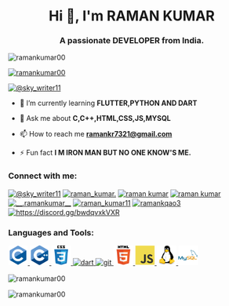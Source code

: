 <h1 align="center">Hi 👋, I'm RAMAN KUMAR</h1>
<h3 align="center">A passionate DEVELOPER from India.</h3>

<p align="left"> <img src="https://komarev.com/ghpvc/?username=ramankumar00&label=Profile%20views&color=0e75b6&style=flat" alt="ramankumar00" /> </p>

<p align="left"> <a href="https://github.com/ryo-ma/github-profile-trophy"><img src="https://github-profile-trophy.vercel.app/?username=ramankumar00" alt="ramankumar00" /></a> </p>

<p align="left"> <a href="https://twitter.com/@sky_writer11" target="blank"><img src="https://img.shields.io/twitter/follow/@sky_writer11?logo=twitter&style=for-the-badge" alt="@sky_writer11" /></a> </p>

- 🌱 I’m currently learning **FLUTTER,PYTHON AND DART**

- 💬 Ask me about **C,C++,HTML,CSS,JS,MYSQL**

- 📫 How to reach me **ramankr7321@gmail.com**

- ⚡ Fun fact **I M IRON MAN BUT NO ONE KNOW'S ME.**

<h3 align="left">Connect with me:</h3>
<p align="left">
<a href="https://twitter.com/@sky_writer11" target="blank"><img align="center" src="https://raw.githubusercontent.com/rahuldkjain/github-profile-readme-generator/master/src/images/icons/Social/twitter.svg" alt="@sky_writer11" height="30" width="40" /></a>
<a href="https://linkedin.com/in/raman_kumar." target="blank"><img align="center" src="https://raw.githubusercontent.com/rahuldkjain/github-profile-readme-generator/master/src/images/icons/Social/linked-in-alt.svg" alt="raman_kumar." height="30" width="40" /></a>
<a href="https://stackoverflow.com/users/raman kumar" target="blank"><img align="center" src="https://raw.githubusercontent.com/rahuldkjain/github-profile-readme-generator/master/src/images/icons/Social/stack-overflow.svg" alt="raman kumar" height="30" width="40" /></a>
<a href="https://fb.com/raman kumar" target="blank"><img align="center" src="https://raw.githubusercontent.com/rahuldkjain/github-profile-readme-generator/master/src/images/icons/Social/facebook.svg" alt="raman kumar" height="30" width="40" /></a>
<a href="https://instagram.com/__.ramankumar__" target="blank"><img align="center" src="https://raw.githubusercontent.com/rahuldkjain/github-profile-readme-generator/master/src/images/icons/Social/instagram.svg" alt="__.ramankumar__" height="30" width="40" /></a>
<a href="https://www.leetcode.com/raman_kumar11" target="blank"><img align="center" src="https://raw.githubusercontent.com/rahuldkjain/github-profile-readme-generator/master/src/images/icons/Social/leet-code.svg" alt="raman_kumar11" height="30" width="40" /></a>
<a href="https://auth.geeksforgeeks.org/user/ramankqao3" target="blank"><img align="center" src="https://raw.githubusercontent.com/rahuldkjain/github-profile-readme-generator/master/src/images/icons/Social/geeks-for-geeks.svg" alt="ramankqao3" height="30" width="40" /></a>
<a href="https://discord.gg/https://discord.gg/bwdqvxkVXR" target="blank"><img align="center" src="https://raw.githubusercontent.com/rahuldkjain/github-profile-readme-generator/master/src/images/icons/Social/discord.svg" alt="https://discord.gg/bwdqvxkVXR" height="30" width="40" /></a>
</p>

<h3 align="left">Languages and Tools:</h3>
<p align="left"> <a href="https://www.cprogramming.com/" target="_blank" rel="noreferrer"> <img src="https://raw.githubusercontent.com/devicons/devicon/master/icons/c/c-original.svg" alt="c" width="40" height="40"/> </a> <a href="https://www.w3schools.com/cpp/" target="_blank" rel="noreferrer"> <img src="https://raw.githubusercontent.com/devicons/devicon/master/icons/cplusplus/cplusplus-original.svg" alt="cplusplus" width="40" height="40"/> </a> <a href="https://www.w3schools.com/css/" target="_blank" rel="noreferrer"> <img src="https://raw.githubusercontent.com/devicons/devicon/master/icons/css3/css3-original-wordmark.svg" alt="css3" width="40" height="40"/> </a> <a href="https://dart.dev" target="_blank" rel="noreferrer"> <img src="https://www.vectorlogo.zone/logos/dartlang/dartlang-icon.svg" alt="dart" width="40" height="40"/> </a> <a href="https://git-scm.com/" target="_blank" rel="noreferrer"> <img src="https://www.vectorlogo.zone/logos/git-scm/git-scm-icon.svg" alt="git" width="40" height="40"/> </a> <a href="https://www.w3.org/html/" target="_blank" rel="noreferrer"> <img src="https://raw.githubusercontent.com/devicons/devicon/master/icons/html5/html5-original-wordmark.svg" alt="html5" width="40" height="40"/> </a> <a href="https://developer.mozilla.org/en-US/docs/Web/JavaScript" target="_blank" rel="noreferrer"> <img src="https://raw.githubusercontent.com/devicons/devicon/master/icons/javascript/javascript-original.svg" alt="javascript" width="40" height="40"/> </a> <a href="https://www.linux.org/" target="_blank" rel="noreferrer"> <img src="https://raw.githubusercontent.com/devicons/devicon/master/icons/linux/linux-original.svg" alt="linux" width="40" height="40"/> </a> <a href="https://www.mysql.com/" target="_blank" rel="noreferrer"> <img src="https://raw.githubusercontent.com/devicons/devicon/master/icons/mysql/mysql-original-wordmark.svg" alt="mysql" width="40" height="40"/> </a> </p>

<p><img align="center" src="https://github-readme-stats.vercel.app/api/top-langs?username=ramankumar00&show_icons=true&locale=en&layout=compact" alt="ramankumar00" /></p>

<p><img align="center" src="https://github-readme-streak-stats.herokuapp.com/?user=ramankumar00&" alt="ramankumar00" /></p>

